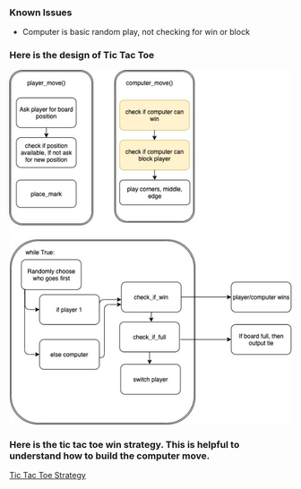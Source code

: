 ### Known Issues

- Computer is basic random play, not checking for win or block

### Here is the design of Tic Tac Toe
![alt text](https://github.com/gbrough/tic_tac_toe/blob/main/TicTacToe.jpg?raw=true)

### Here is the tic tac toe win strategy. This is helpful to understand how to build the computer move.
[Tic Tac Toe Strategy](https://www.youtube.com/watch?v=0y0-xr2Af4w&ab_channel=EricBuffington)



